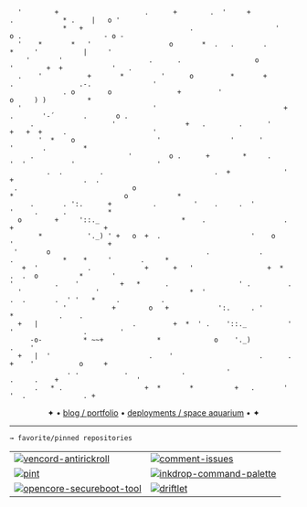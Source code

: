 ```     
  '        +                     .      +        .  '     +                             .            * .    |   o '
             *   +                          .                    '                 o .                    - o -    
  '    *       *   '                   o       *  .   .       .                           *     '           |     '
    '       '                     .      .                  o            '        +  +            '   .            
  .    '           +       *         '      o         *       +             .                .-.               '   
             . o        o                +         '                                    o     ) )          *       
  '                                '                               +                 .       '-´       .       o . 
     .                   '                 +   .        .      '      +   +  +     .                     '         
       '  *    o                    '                 '      '                            '       .         *      
     .                       '         o .      +        *     .              '  '           '                    '
         .  .         .                           .  +             '                     +                 .  .    
 .                            o                                        *                           o            *  
     .       . ':.      +          .         '    .     .  '                      '     .      .          *        
  o        +     '::._                    *    .                   .          +                      +             
       *           '._) ' +   o  +  .                      '    o     '                       +                    
 '       o                                      .            .           .            *    *     '       .     *   
   +  '            .             +      +   '                  +  *         .  .  o          *       '             
'          .    '          +   *      .                 ' .         .                                              
  '                  '                      *  '                       .  .       .  ' '   *     .          .      
             '           +        o   +            ':.     . '                               *           .    .    
  +   |                       .         +  *  ' .    '::._          '   '                 .        '               
     -o-          * ~~+             *             o    '._)                                            .    '      
  +   |  '                        .    '                     .      .                   +    '           o     +   
              . .           .             .          '                 .     .    +                   '            
      .   * .                    +  *       *          +   .       '                        '  .              . +  
```
<p align=center>
  ✦ • <a href="https://ryanaque.com">blog / portfolio</a> • <a href="https://hajspace.com">deployments / space aquarium</a> • ✦
</p>

<hr/>

```
→ favorite/pinned repositories
```

<div align="center">
  <table>
    <tr>
      <td>
        <a href="https://github.com/rynmx/vencord-antirickroll">
          <img src="https://github-readme-stats.vercel.app/api/pin/?username=rynmx&repo=vencord-antirickroll" alt="vencord-antirickroll" />
        </a>
      </td>
      <td>
        <a href="https://github.com/rynmx/comment-issues">
          <img src="https://github-readme-stats.vercel.app/api/pin/?username=rynmx&repo=comment-issues" alt="comment-issues" />
        </a>
      </td>
    </tr>
    <tr>
      <td>
        <a href="https://github.com/rynmx/pint">
          <img src="https://github-readme-stats.vercel.app/api/pin/?username=rynmx&repo=pint" alt="pint" />
        </a>
      </td>
      <td>
        <a href="https://github.com/rynmx/inkdrop-command-palette">
          <img src="https://github-readme-stats.vercel.app/api/pin/?username=rynmx&repo=inkdrop-command-palette" alt="inkdrop-command-palette" />
        </a>
      </td>
    </tr>
    <tr>
      <td>
        <a href="https://github.com/rynmx/opencore-secureboot-tool">
          <img src="https://github-readme-stats.vercel.app/api/pin/?username=rynmx&repo=opencore-secureboot-tool" alt="opencore-secureboot-tool" />
        </a>
      </td>
      <td>
        <a href="https://github.com/rynmx/driftlet">
          <img src="https://github-readme-stats.vercel.app/api/pin/?username=rynmx&repo=driftlet" alt="driftlet" />
        </a>
      </td>
    </tr>
  </table>
</div>
